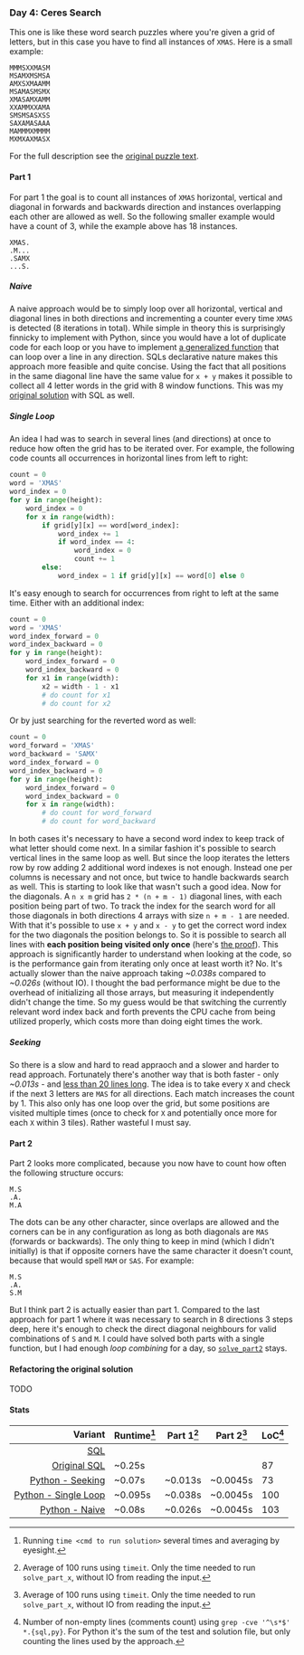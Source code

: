 ### Day 4: Ceres Search

This one is like these word search puzzles where you're given a grid of letters, but in this case you have to find all instances of `XMAS`. Here is a small example:
```
MMMSXXMASM
MSAMXMSMSA
AMXSXMAAMM
MSAMASMSMX
XMASAMXAMM
XXAMMXXAMA
SMSMSASXSS
SAXAMASAAA
MAMMMXMMMM
MXMXAXMASX
```
For the full description see the [original puzzle text](https://adventofcode.com/2024/day/4).

#### Part 1

For part 1 the goal is to count all instances of `XMAS` horizontal, vertical and diagonal in forwards and backwards direction and instances overlapping each other are allowed as well. So the following smaller example would have a count of 3, while the example above has 18 instances.
```
XMAS.
.M...
.SAMX
...S.
```

##### Naive

A naive approach would be to simply loop over all horizontal, vertical and diagonal lines in both directions and incrementing a counter every time `XMAS` is detected (8 iterations in total). While simple in theory this is surprisingly finnicky to implement with Python, since you would have a lot of duplicate code for each loop or you have to implement [a generalized function](./solution.py#L112-L134) that can loop over a line in any direction. SQLs declarative nature makes this approach more feasible and quite concise. Using the fact that all positions in the same diagonal line have the same value for `x + y` makes it possible to collect all 4 letter words in the grid with 8 window functions. This was my [original solution](./solution.original.sql#L43-L60) with SQL as well.

##### Single Loop

An idea I had was to search in several lines (and directions) at once to reduce how often the grid has to be iterated over. For example, the following code counts all occurrences in horizontal lines from left to right:
```python
count = 0
word = 'XMAS'
word_index = 0
for y in range(height):
    word_index = 0
    for x in range(width):
        if grid[y][x] == word[word_index]:
            word_index += 1
            if word_index == 4:
                word_index = 0
                count += 1
        else:
            word_index = 1 if grid[y][x] == word[0] else 0
```
It's easy enough to search for occurrences from right to left at the same time. Either with an additional index:
```python
count = 0
word = 'XMAS'
word_index_forward = 0
word_index_backward = 0
for y in range(height):
    word_index_forward = 0
    word_index_backward = 0
    for x1 in range(width):
        x2 = width - 1 - x1
        # do count for x1
        # do count for x2
```
Or by just searching for the reverted word as well:
```python
count = 0
word_forward = 'XMAS'
word_backward = 'SAMX'
word_index_forward = 0
word_index_backward = 0
for y in range(height):
    word_index_forward = 0
    word_index_backward = 0
    for x in range(width):
        # do count for word_forward
        # do count for word_backward
```
In both cases it's necessary to have a second word index to keep track of what letter should come next. In a similar fashion it's possible to search vertical lines in the same loop as well. But since the loop iterates the letters row by row adding 2 additional word indexes is not enough. Instead one per columns is necessary and not once, but twice to handle backwards search as well. This is starting to look like that wasn't such a good idea. Now for the diagonals. A `n x m` grid has `2 * (n + m - 1)` diagonal lines, with each position being part of two. To track the index for the search word for all those diagonals in both directions 4 arrays with size `n + m - 1` are needed. With that it's possible to use `x + y` and `x - y` to get the correct word index for the two diagonals the position belongs to. So it is possible to search all lines with **each position being visited only once** (here's [the proof](./solution.py#L40-L83)). This approach is significantly harder to understand when looking at the code, so is the performance gain from iterating only once at least worth it? No. It's actually slower than the naive approach taking _~0.038s_ compared to _~0.026s_ (without IO). I thought the bad performance might be due to the overhead of initializing all those arrays, but measuring it independently didn't change the time. So my guess would be that switching the currently relevant word index back and forth prevents the CPU cache from being utilized properly, which costs more than doing eight times the work.

##### Seeking

So there is a slow and hard to read appraoch and a slower and harder to read approach. Fortunately there's another way that is both faster - only _~0.013s_ - and [less than 20 lines long](./solution.py#L19-L37). The idea is to take every `X` and check if the next 3 letters are `MAS` for all directions. Each match increases the count by 1. This also only has one loop over the grid, but some positions are visited multiple times (once to check for `X` and potentially once more for each `X` within 3 tiles). Rather wasteful I must say.

#### Part 2

Part 2 looks more complicated, because you now have to count how often the following structure occurs:
```
M.S
.A.
M.A
```
The dots can be any other character, since overlaps are allowed and the corners can be in any configuration as long as both diagonals are `MAS` (forwards or backwards). The only thing to keep in mind (which I didn't initially) is that if opposite corners have the same character it doesn't count, because that would spell `MAM` or `SAS`. For example:
```
M.S
.A.
S.M
```
But I think part 2 is actually easier than part 1. Compared to the last approach for part 1 where it was necessary to search in 8 directions 3 steps deep, here it's enough to check the direct diagonal neighbours for valid combinations of `S` and `M`. I could have solved both parts with a single function, but I had enough _loop combining_ for a day, so [`solve_part2`](./solution.py#L137-L153) stays.

#### Refactoring the original solution

TODO

#### Stats

|                                       Variant | Runtime[^runtime] | Part 1[^parttime] | Part 2[^parttime] | LoC[^loc] |
| --------------------------------------------: | ----------------- | ----------------- | ----------------- | --------- |
|                         [SQL](./solution.sql) |                   |                   |                   |           |
|       [Original SQL](./solution.original.sql) | ~0.25s            |                   |                   | 87        |
|     [Python - Seeking](./solution.py#L19-L37) | ~0.07s            | ~0.013s           | ~0.0045s          | 73        |
| [Python - Single Loop](./solution.py#L40-L83) | ~0.095s           | ~0.038s           | ~0.0045s          | 100       |
|      [Python - Naive](./solution.py#L86-L134) | ~0.08s            | ~0.026s           | ~0.0045s          | 103       |

[^runtime]: Running `time <cmd to run solution>` several times and averaging by eyesight.
[^parttime]: Average of 100 runs using `timeit`. Only the time needed to run `solve_part_x`, without IO from reading the input.
[^loc]: Number of non-empty lines (comments count) using `grep -cve '^\s*$' *.{sql,py}`. For Python it's the sum of the test and solution file, but only counting the lines used by the approach.
